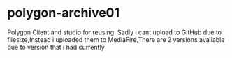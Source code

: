 # polygon-archive01
Polygon Client and studio for reusing.
Sadly i cant upload to GitHub due to filesize,Instead i uploaded them to MediaFire,There are 2 versions avaliable due to version that i had currently
